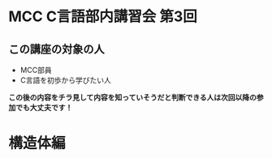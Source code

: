 # MCC C言語部内講習会 第3回

## この講座の対象の人
- MCC部員
- C言語を初歩から学びたい人


**この後の内容をチラ見して内容を知っていそうだと判断できる人は次回以降の参加でも大丈夫です！**

# 構造体編

